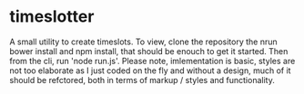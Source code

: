 # timeslotter
A small utility to create timeslots. To view, clone the repository the nrun bower install and npm install, that should be enouch to get it started. Then from the cli, run 'node run.js'. Please note, imlementation is basic, styles are not too elaborate as I just coded on the fly and without a design, much of it should be refctored, both in terms of markup / styles and functionality.

